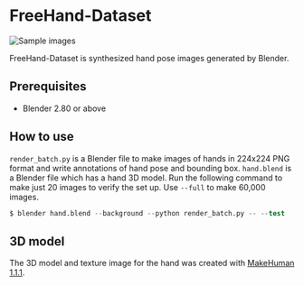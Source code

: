 # FreeHand-Dataset

![Sample images](samples.png)

FreeHand-Dataset is synthesized hand pose images generated by Blender.

## Prerequisites

- Blender 2.80 or above

## How to use

`render_batch.py` is a Blender file to make images of hands in 224x224 PNG
format and write annotations of hand pose and bounding box. `hand.blend` is
a Blender file which has a hand 3D model. Run the following command to
make just 20 images to verify the set up. Use `--full` to make 60,000
images.

```s
$ blender hand.blend --background --python render_batch.py -- --test
```

## 3D model

The 3D model and texture image for the hand was created with
[MakeHuman 1.1.1](http://www.makehumancommunity.org/).